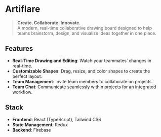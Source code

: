 # Artiflare

> **Create. Collaborate. Innovate.**  
A modern, real-time collaborative drawing board designed to help teams brainstorm, design, and visualize ideas together in one place.

## Features

- **Real-Time Drawing and Editing**: Watch your teammates’ changes in real-time.
- **Customizable Shapes**: Drag, resize, and color shapes to create the perfect layout.
- **Team Management**: Invite team members to collaborate on projects.
- **Team Chat**: Communicate seamlessly within projects for an integrated workflow.

## Stack

- **Frontend**: React (TypeScript), Tailwind CSS
- **State Management**: Redux
- **Backend**: Firebase 
